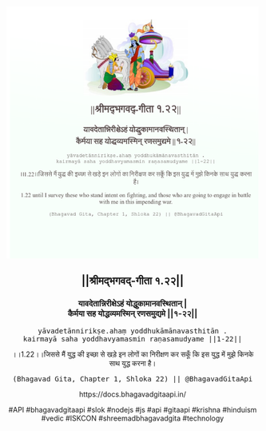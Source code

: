 <img src="../../asset/BG_1_22.png"/>
<center><h2>||श्रीमद्‍भगवद्‍-गीता १.२२||</h2>
<h3>यावदेतान्निरीक्षेऽहं योद्धुकामानवस्थितान् |<br/>कैर्मया सह योद्धव्यमस्मिन् रणसमुद्यमे ||१-२२||</h3>
<pre>yāvadetānnirikṣe.ahaṃ yoddhukāmānavasthitān .<br/>kairmayā saha yoddhavyamasmin raṇasamudyame ||1-22||</pre>
<p>।।1.22।।जिससे मैं युद्ध की इच्छा से खड़े इन लोगों का निरीक्षण कर सकूँ कि इस युद्ध में मुझे किनके साथ युद्ध करना है।</p>
<pre>(Bhagavad Gita, Chapter 1, Shloka 22) || @BhagavadGitaApi</pre><p>https://docs.bhagavadgitaapi.in/</p><p>#API #bhagavadgitaapi #slok #nodejs #js #api #gitaapi #krishna #hinduism #vedic #ISKCON #shreemadbhagavadgita #technology</p></center>